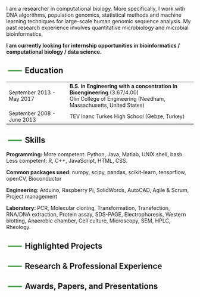 I am a researcher in computational biology. More specifically, I work with DNA algorithms, population genomics, statistical methods and machine learning techniques for large-scale human genomic sequence analysis. My past research experience involves quantitative microbiology and microbial bioinformatics.

<strong> I am currently looking for internship opportunities in bioinformatics / computational biology / data science.</strong>

<!-- ## <i class="fa fa-chevron-right"></i> Education -->
## ![ ](line.png) Education

<table class="table table-hover">
  <tr>
    <td class="col-md-3">September 2013 - May 2017</td>
    <td>
        <strong>B.S. in Engineering with a concentration in Bioengineering</strong>
          (3.67/4.00)
        <br>
      Olin College of Engineering (Needham, Massachusetts, United States)
    </td>
  </tr>
  <tr>
    <td class="col-md-3">September 2008 - June 2013</td>
    <td>
      TEV Inanc Turkes High School (Gebze, Turkey)
    </td>
  </tr>
</table>

## ![ ](line.png) Skills
<strong> Programming: </strong> More competent: Python, Java, Matlab, UNIX shell, bash. Less competent: R, C++, JavaScript, HTML, CSS.

<strong> Common packages used: </strong> numpy, scipy, pandas, scikit-learn, tensorflow, openCV, Bioconductor

<strong> Engineering: </strong> Arduino, Raspberry Pi, SolidWords, AutoCAD, Agile & Scrum, Project management

<strong> Laboratory: </strong> PCR, Molecular cloning, Transformation, Transfection, RNA/DNA extraction, Protein assay, SDS-PAGE, Electrophoresis, Western blotting, Anaerobic chamber, Cell culture, Microscopy, SEM, HPLC, Rheology.

## ![ ](line.png) Highlighted Projects

## ![ ](line.png) Research & Professional Experience

## ![ ](line.png) Awards, Papers, and Presentations
